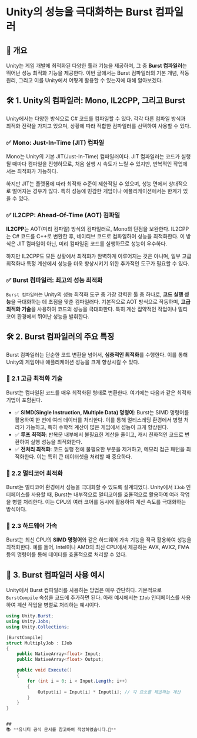# Unity의 성능을 극대화하는 Burst 컴파일러

## 📌 개요
Unity는 게임 개발에 최적화된 다양한 툴과 기능을 제공하며, 그 중 **Burst 컴파일러**는 뛰어난 성능 최적화 기능을 제공한다. 이번 글에서는 Burst 컴파일러의 기본 개념, 작동 원리, 그리고 이를 Unity에서 어떻게 활용할 수 있는지에 대해 알아보겠다.

## 🛠️ 1. Unity의 컴파일러: Mono, IL2CPP, 그리고 Burst

Unity에서는 다양한 방식으로 C# 코드를 컴파일할 수 있다. 각각 다른 컴파일 방식과 최적화 전략을 가지고 있으며, 상황에 따라 적합한 컴파일러를 선택하여 사용할 수 있다.

### ✅ Mono: Just-In-Time (JIT) 컴파일

Mono는 Unity의 기본 JIT(Just-In-Time) 컴파일러이다. JIT 컴파일러는 코드가 실행될 때마다 컴파일을 진행하므로, 처음 실행 시 속도가 느릴 수 있지만, 반복적인 작업에서는 최적화가 가능하다.

하지만 JIT는 플랫폼에 따라 최적화 수준이 제한적일 수 있으며, 성능 면에서 상대적으로 떨어지는 경우가 많다. 특히 성능에 민감한 게임이나 애플리케이션에서는 한계가 있을 수 있다.

### ✅ IL2CPP: Ahead-Of-Time (AOT) 컴파일

**IL2CPP**는 AOT(미리 컴파일) 방식의 컴파일러로, Mono의 단점을 보완한다. IL2CPP는 C# 코드를 C++로 변환한 후, 네이티브 코드로 컴파일하여 성능을 최적화한다. 이 방식은 JIT 컴파일이 아닌, 미리 컴파일된 코드를 실행하므로 성능이 우수하다.

하지만 IL2CPP도 모든 상황에서 최적화가 완벽하게 이루어지는 것은 아니며, 일부 고급 최적화나 특정 계산에서 성능을 더욱 향상시키기 위한 추가적인 도구가 필요할 수 있다.

### ✅ Burst 컴파일러: 최고의 성능 최적화

`Burst 컴파일러`는 Unity의 성능 최적화 도구 중 가장 강력한 툴 중 하나로, **코드 실행 성능**을 극대화하는 데 초점을 맞춘 컴파일러다. 기본적으로 AOT 방식으로 작동하며, **고급 최적화 기술**을 사용하여 코드의 성능을 극대화한다. 특히 계산 집약적인 작업이나 멀티코어 환경에서 뛰어난 성능을 발휘한다.

## 🛠️ 2. Burst 컴파일러의 주요 특징

Burst 컴파일러는 단순한 코드 변환을 넘어서, **심층적인 최적화**를 수행한다. 이를 통해 Unity의 게임이나 애플리케이션 성능을 크게 향상시킬 수 있다.

### 🔹 2.1 고급 최적화 기술

Burst는 컴파일된 코드를 매우 최적화된 형태로 변환한다. 여기에는 다음과 같은 최적화 기법이 포함된다.

- ✅ **SIMD(Single Instruction, Multiple Data) 명령어**: Burst는 SIMD 명령어를 활용하여 한 번에 여러 데이터를 처리한다. 이를 통해 멀티스레딩 환경에서 병렬 처리가 가능하고, 특히 수학적 계산이 많은 게임에서 성능이 크게 향상된다.
- ✅ **루프 최적화**: 반복문 내부에서 불필요한 계산을 줄이고, 캐시 친화적인 코드로 변환하여 실행 성능을 최적화한다.
- ✅ **전처리 최적화**: 코드 실행 전에 불필요한 부분을 제거하고, 메모리 접근 패턴을 최적화한다. 이는 특히 큰 데이터셋을 처리할 때 중요하다.

### 🔹 2.2 멀티코어 최적화

Burst는 멀티코어 환경에서 성능을 극대화할 수 있도록 설계되었다. Unity에서 `IJob` 인터페이스를 사용할 때, Burst는 내부적으로 멀티코어를 효율적으로 활용하여 여러 작업을 병렬 처리한다. 이는 CPU의 여러 코어를 동시에 활용하여 계산 속도를 극대화하는 방식이다.

### 🔹 2.3 하드웨어 가속

Burst는 최신 CPU의 **SIMD 명령어**와 같은 하드웨어 가속 기능을 적극 활용하여 성능을 최적화한다. 예를 들어, Intel이나 AMD의 최신 CPU에서 제공하는 AVX, AVX2, FMA 등의 명령어를 통해 데이터를 효율적으로 처리할 수 있다.

## 🔹 3. Burst 컴파일러 사용 예시

Unity에서 Burst 컴파일러를 사용하는 방법은 매우 간단하다. 기본적으로 `BurstCompile` 속성을 코드에 추가하면 된다. 아래 예시에서는 `IJob` 인터페이스를 사용하여 계산 작업을 병렬로 처리하는 예시이다.

```csharp
using Unity.Burst;
using Unity.Jobs;
using Unity.Collections;

[BurstCompile]
struct MultiplyJob : IJob
{
    public NativeArray<float> Input;
    public NativeArray<float> Output;

    public void Execute()
    {
        for (int i = 0; i < Input.Length; i++)
        {
            Output[i] = Input[i] * Input[i]; // 각 요소를 제곱하는 계산
        }
    }
}


##
📚 **유니티 공식 문서를 참고하여 작성하였습니다.🚀**  
